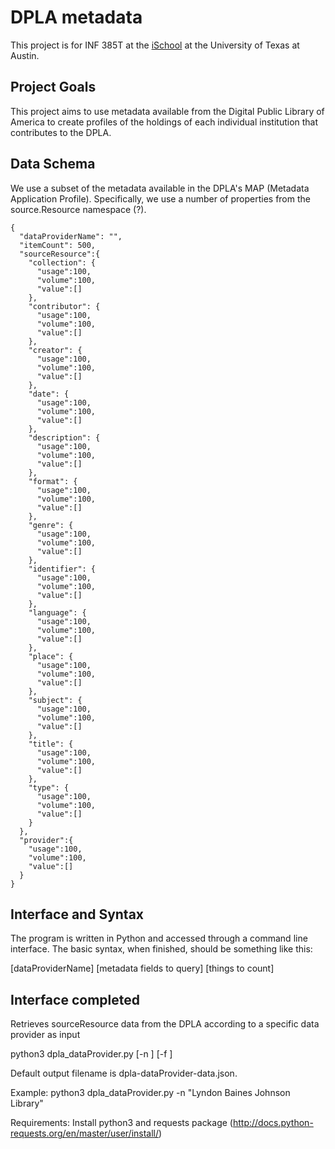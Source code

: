 # DPLA metadata
This project is for INF 385T at the [iSchool](https://www.ischool.utexas.edu/) at the University of Texas at Austin.

## Project Goals
This project aims to use metadata available from the Digital Public Library of America to create profiles of the holdings of each individual institution that contributes to the DPLA.

## Data Schema
We use a subset of the metadata available in the DPLA's MAP (Metadata Application Profile).  Specifically, we use a number of properties from the source.Resource namespace (?).

```
{
  "dataProviderName": "",
  "itemCount": 500,
  "sourceResource":{
    "collection": {
      "usage":100,
      "volume":100,
      "value":[]
    },
    "contributor": {
      "usage":100,
      "volume":100,
      "value":[]
    },
    "creator": {
      "usage":100,
      "volume":100,
      "value":[]
    },
    "date": {
      "usage":100,
      "volume":100,
      "value":[]
    },
    "description": {
      "usage":100,
      "volume":100,
      "value":[]
    },
    "format": {
      "usage":100,
      "volume":100,
      "value":[]
    },
    "genre": {
      "usage":100,
      "volume":100,
      "value":[]
    },
    "identifier": {
      "usage":100,
      "volume":100,
      "value":[]
    },
    "language": {
      "usage":100,
      "volume":100,
      "value":[]
    },
    "place": {
      "usage":100,
      "volume":100,
      "value":[]
    },
    "subject": {
      "usage":100,
      "volume":100,
      "value":[]
    },
    "title": {
      "usage":100,
      "volume":100,
      "value":[]
    },
    "type": {
      "usage":100,
      "volume":100,
      "value":[]
    }
  },
  "provider":{
    "usage":100,
    "volume":100,
    "value":[]
  }
}
```
## Interface and Syntax
The program is written in Python and accessed through a command line interface.  The basic syntax, when finished, should be something like this:

[dataProviderName] [metadata fields to query] [things to count]

## Interface completed
Retrieves sourceResource data from the DPLA according to a specific data provider as input

 python3 dpla_dataProvider.py [-n <dataProvider name>] [-f <filename>]
 
 Default output filename is dpla-dataProvider-data.json.

Example:
python3 dpla_dataProvider.py -n "Lyndon Baines Johnson Library"

Requirements:
Install python3 and requests package (http://docs.python-requests.org/en/master/user/install/)
